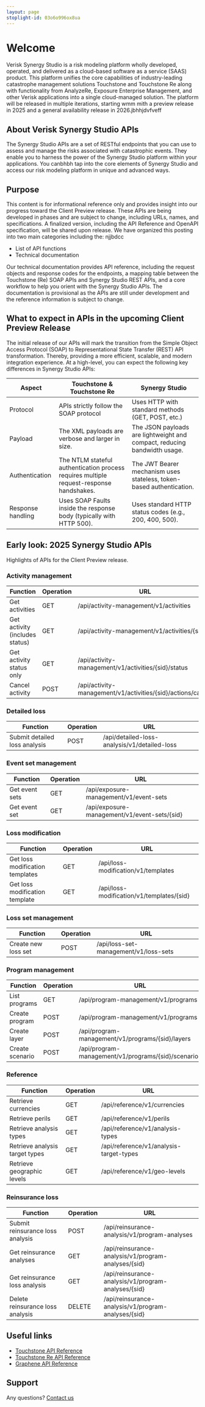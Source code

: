 ```yaml
---
layout: page
stoplight-id: 03o6o996ox8ua
---
```


# Welcome 

Verisk Synergy Studio is a risk modeling platform wholly developed, operated, and delivered as a cloud-based 
software as a service (SAAS) product. This platform unifies the core capabilities of industry-leading catastrophe management solutions Touchstone and Touchstone Re along with functionality from AnalyzeRe, Exposure Enterprise Management, and other Verisk applications into a single cloud-managed solution. The platform will be released 
in multiple iterations, starting wmm mith a preview release in 2025 and a general availability release 
in 2026.jbhhjdvfveff

## About Verisk Synergy Studio APIs

The Synergy Studio APIs are a set of RESTful endpoints that you can use to assess and manage the risks associated with catastrophic events. They enable you to harness the power of the Synergy Studio platform within your applications. You canbhbh
tap into the core elements of Synergy Studio and access our risk modeling platform in unique and 
advanced ways.

## Purpose

This content is for informational reference only and provides insight into our progress toward the 
Client Preview release. These APIs are being developed in phases and are subject to change, including URLs, names, and specifications. A finalized version, including the API Reference 
and OpenAPI specification, will be shared upon release. We have organized this posting into two main categories including the: njjbdcc

- List of API functions
- Technical documentation 
 
Our technical documentation provides API reference, including the request objects and response codes for the endpoints, a mapping table between the Touchstone (Re) SOAP APIs and Synergy Studio REST APIs, and a core workflow to help you 
orient with the Synergy Studio APIs. The documentation is provisional as the APIs are still under development and the reference information is subject to change. 

## What to expect in APIs in the upcoming Client Preview Release 

The initial release of our APIs will mark the transition from the Simple Object Access Protocol (SOAP) to Representational State Transfer (REST) API transformation. Thereby, providing a more efficient, scalable, and modern integration experience. At a high-level, you can expect the following key differences in Synergy Studio APIs:

Aspect | Touchstone & Touchstone Re | Synergy Studio
---------|----------|---------
 Protocol |APIs strictly follow the SOAP protocol | Uses HTTP with standard methods (GET, POST, etc.)
 Payload | The XML payloads are verbose and larger in size. | The JSON payloads are lightweight and compact, reducing bandwidth usage.
 Authentication | The NTLM stateful authentication process requires multiple request-response handshakes. | The JWT Bearer mechanism uses stateless, token-based authentication.
 Response handling | Uses SOAP Faults inside the response body (typically with HTTP 500). | Uses standard HTTP status codes (e.g., 200, 400, 500).

## Early look: 2025 Synergy Studio APIs 

Highlights of APIs for the Client Preview release.

### Activity management

| Function | Operation | URL
|----| ----|----|	
Get activities |	GET |	/api/activity-management/v1/activities
Get activity (includes status) |	GET	| /api/activity-management/v1/activities/{sid}
Get activity status only |	GET	| /api/activity-management/v1/activities/{sid}/status
Cancel activity | POST | /api/activity-management/v1/activities/{sid}/actions/cancel

### Detailed loss 

| Function | Operation | URL
|----| ----|----|
Submit detailed loss analysis |	POST |	/api/detailed-loss-analysis/v1/detailed-loss

### Event set management	

| Function | Operation | URL
|----| ----|----|
Get event sets	| GET |	/api/exposure-management/v1/event-sets
Get event set |	GET | 	/api/exposure-management/v1/event-sets/{sid}

### Loss modification

| Function | Operation | URL
|----| ----|----|
Get loss modification templates |	GET | /api/loss-modification/v1/templates
Get loss modification template	| GET | /api/loss-modification/v1/templates/{sid}

### Loss set management	

| Function | Operation | URL
|----| ----|----|
Create new loss set |	POST	| /api/loss-set-management/v1/loss-sets

### Program management

| Function | Operation | URL
|----| ----|----|
List programs |	GET 	| /api/program-management/v1/programs
Create program |	POST	| /api/program-management/v1/programs
Create layer	| POST	| /api/program-management/v1/programs/{sid}/layers
Create scenario	| POST | /api/program-management/v1/programs/{sid}/scenarios

### Reference

| Function | Operation | URL
|----| ----|----|
Retrieve currencies |	GET |	/api/reference/v1/currencies
Retrieve perils |	GET |	/api/reference/v1/perils
Retrieve analysis types |	GET |	/api/reference/v1/analysis-types
Retrieve analysis target types |	GET |	/api/reference/v1/analysis-target-types
Retrieve geographic levels |	GET |	/api/reference/v1/geo-levels

### Reinsurance loss

| Function | Operation | URL
|----| ----|----|
Submit reinsurance loss analysis |	POST |	/api/reinsurance-analysis/v1/program-analyses
Get reinsurance analyses |	GET | 	/api/reinsurance-analysis/v1/program-analyses/{sid}
Get reinsurance loss analysis |	GET |	/api/reinsurance-analysis/v1/program-analyses/{sid}
Delete reinsurance loss analysis |	DELETE |	/api/reinsurance-analysis/v1/program-analyses/{sid}

## Useful links

- [Touchstone API Reference](https://docs.air-worldwide.com/APIs/Touchstone/12.0/api-reference/webframe.html)
- [Touchstone Re API Reference](https://docs.air-worldwide.com/APIs/TouchstoneRe/12.0/api-reference/webframe.html)
- [Graphene API Reference](https://graphene.analyzere.net/index.html)

## Support

Any questions? [Contact us](https://www.verisk.com/company/contact/extreme-event-risk-solutions-support/)
